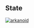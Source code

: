 ## State

[![arkanoid](https://catalog.flipp.dev/application/arkanoid/widget)](https://catalog.flipp.dev/application/arkanoid/page)